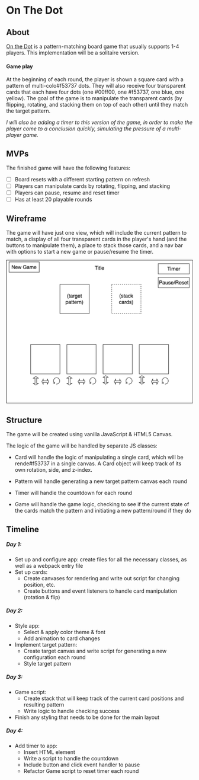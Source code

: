 # On The Dot

## About

[On the Dot][gamewright] is a pattern-matching board game that usually supports 1-4 players. This implementation will be a solitaire version.

#### Game play
 At the beginning of each round, the player is shown a square card with a pattern of multi-colo#f53737 dots. They will also receive four transparent cards that each have four dots (one #00ff00, one #f53737, one blue, one yellow). The goal of the game is to manipulate the transparent cards (by flipping, rotating, and stacking them on top of each other) until they match the target pattern.

 *I will also be adding a timer to this version of the game, in order to make the player come to a conclusion quickly, simulating the pressure of a multi-player game.*

[gamewright]:http://www.gamewright.com/gamewright/index.php?section=games&page=game&show=225

## MVPs
The finished game will have the following features:

- [ ] Board resets with a different starting pattern on refresh
- [ ] Players can manipulate cards by rotating, flipping, and stacking
- [ ] Players can pause, resume and reset timer
- [ ] Has at least 20 playable rounds

## Wireframe

The game will have just one view, which will include the current pattern to match, a display of all four transparent cards in the player's hand (and the buttons to manipulate them), a place to stack those cards, and a nav bar with options to start a new game or pause/resume the timer.

![wireframe](./images/main-wireframe.png "Basic game setup")

## Structure
The game will be created using vanilla JavaScript & HTML5 Canvas.

The logic of the game will be handled by separate JS classes:

+ Card will handle the logic of manipulating a single card, which will be rende#f53737 in a single canvas. A Card object will keep track of its own rotation, side, and z-index.

+ Pattern will handle generating a new target pattern canvas each round

+ Timer will handle the countdown for each round

+ Game will handle the game logic, checking to see if the current state of the cards match the pattern and initiating a new pattern/round if they do


## Timeline

##### Day 1:

+ Set up and configure app: create files for all the necessary classes, as well as a webpack entry file
+ Set up cards:
    + Create canvases for rendering and write out script for changing position, etc.
    + Create buttons and event listeners to handle card manipulation (rotation & flip)

##### Day 2:

+ Style app:
  + Select & apply color theme & font
  + Add animation to card changes
+ Implement target pattern:
  + Create target canvas and write script for generating a new configuration each round
  + Style target pattern

##### Day 3:

+ Game script:
  + Create stack that will keep track of the current card positions and resulting pattern
  + Write logic to handle checking success
+ Finish any styling that needs to be done for the main layout

##### Day 4:

+ Add timer to app:
  + Insert HTML element
  + Write a script to handle the countdown
  + Include button and click event handler to pause
  + Refactor Game script to reset timer each round
